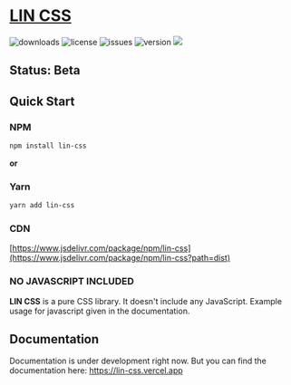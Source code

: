 # [LIN CSS](https://lin-css.vercel.app)

![downloads](https://img.shields.io/npm/dt/lin-ui) ![license](https://img.shields.io/npm/l/lin-ui) ![issues](https://img.shields.io/github/issues/alitokmakci/lin-ui) ![version](https://img.shields.io/github/package-json/v/alitokmakci/lin-ui) [![](https://data.jsdelivr.com/v1/package/npm/lin-ui/badge)](https://www.jsdelivr.com/package/npm/lin-ui)

## Status: Beta

## Quick Start

### NPM

```sh
npm install lin-css
```

**or**

### Yarn

```sh
yarn add lin-css
```

### CDN

[https://www.jsdelivr.com/package/npm/lin-css](https://www.jsdelivr.com/package/npm/lin-css?path=dist)

### NO JAVASCRIPT INCLUDED

**LIN CSS** is a pure CSS library. It doesn't include any JavaScript. Example usage for javascript given in the documentation.

## Documentation

Documentation is under development right now. But you can find the documentation here: https://lin-css.vercel.app
